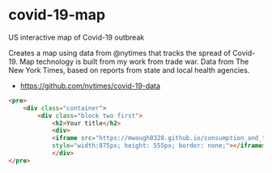 # covid-19-map
US interactive map of Covid-19 outbreak


Creates a map using data from @nytimes that tracks the spread of Covid-19. Map technology is built from my work from trade war. Data from The New York Times, based on reports from state and local health agencies.

- https://github.com/nytimes/covid-19-data


```html
<pre>
    <div class="container">
        <div class="block two first">
            <h2>Your title</h2>          
            <div>
            <iframe src="https://mwaugh0328.github.io/consumption_and_tradewar/us_china_exports_map.html"
            style="width:875px; height: 555px; border: none;"></iframe>
            </div>
</pre>
```
